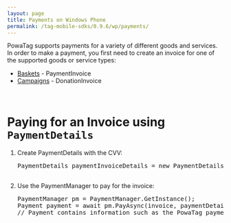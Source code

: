 ```yaml
---
layout: page
title: Payments on Windows Phone
permalink: /tag-mobile-sdks/0.9.6/wp/payments/
---
```


PowaTag supports payments for a variety of different goods and services. In order to make a payment, you first need to create an invoice for one of the supported goods or service types:

* [Baskets]({{site.baseurl}}/tag-mobile-sdks/0.9.6/wp/baskets/) - PaymentInvoice
* [Campaigns]({{site.baseurl}}/tag-mobile-sdks/0.9.6/wp/campaigns/) - DonationInvoice

<br />

# Paying for an Invoice using <code>PaymentDetails</code>

1. Create PaymentDetails with the CVV:

	<pre>PaymentDetails paymentInvoiceDetails = new PaymentDetails("123");

2. Use the PaymentManager to pay for the invoice:

    <pre>PaymentManager pm = PaymentManager.GetInstance();
   Payment payment = await pm.PayAsync(invoice, paymentDetails);
   // Payment contains information such as the PowaTag payment ID, Merchant payment ID and the invoice that was paid for</pre>
